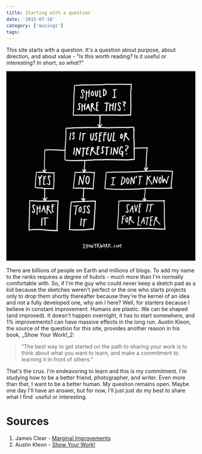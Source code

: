 ```yaml
---
title: Starting with a question
date: '2015-07-18'
category: ['musings']
tags:
---
```


This site starts with a question. It's a question about purpose, about direction, and about value - "Is this worth reading? Is it useful or interesting? In short, _so what_?"

![The "So What" test via austinkleon.com](./so-what-test-500x500.gif)

There are billions of people on Earth and millions of blogs. To add my name to the ranks requires a degree of hubris - much more than I'm normally comfortable with. So, if I'm the guy who could never keep a sketch pad as a kid because the sketches weren't perfect or the one who starts projects only to drop them shortly thereafter because they're the kernel of an idea and not a fully developed one, why am I here? Well, for starters because I believe in constant improvement. Humans are plastic. We can be shaped (and improved). It doesn't happen overnight, it has to start somewhere, and 1% improvements1 can have massive effects in the long run. Austin Kleon, the source of the question for this site, provides another reason in his book, _Show Your Work!_2:

> "The best way to get started on the path to sharing your work is to think about what you want to learn, and make a commitment to learning it in front of others."

That's the crux. I'm endeavoring to learn and this is my commitment. I'm studying how to be a better friend, photographer, and writer. Even more than that, I want to be a better human. My question remains open. Maybe one day I'll have an answer, but for now, I'll just just do my best to share what I find  useful or interesting.
# Sources

  1. James Clear - [Marginal Improvements](http://jamesclear.com/marginal-gains)
  2. Austin Kleon - [Show Your Work!](http://www.amazon.com/gp/product/076117897X/ref=as_li_tl?ie=UTF8&camp=211189&creative=373489&creativeASIN=076117897X&link_code=as3&tag=thtabo09-20&linkId=MBSJU6BLZL64ZO4Y)